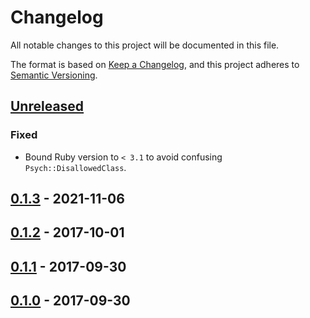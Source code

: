 # Changelog

All notable changes to this project will be documented in this file.

The format is based on [Keep a Changelog](https://keepachangelog.com/en/1.0.0/),
and this project adheres to [Semantic Versioning](https://semver.org/spec/v2.0.0.html).

## [Unreleased]

### Fixed

- Bound Ruby version to `< 3.1` to avoid confusing `Psych::DisallowedClass`.

## [0.1.3] - 2021-11-06

## [0.1.2] - 2017-10-01

## [0.1.1] - 2017-09-30

## [0.1.0] - 2017-09-30

[unreleased]: https://github.com/paolobrasolin/antex/compare/0.1.3...HEAD
[0.1.3]: https://github.com/paolobrasolin/antex/compare/0.1.2...0.1.3
[0.1.2]: https://github.com/paolobrasolin/antex/compare/0.1.1...0.1.2
[0.1.1]: https://github.com/paolobrasolin/antex/compare/0.1.0...0.1.1
[0.1.0]: https://github.com/paolobrasolin/antex/releases/tag/0.1.0
